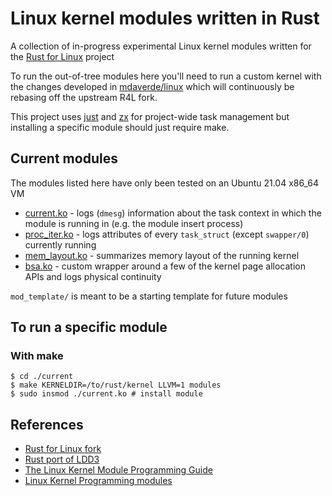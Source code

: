 # Linux kernel modules written in Rust

A collection of in-progress experimental Linux kernel modules written for the [Rust for Linux](https://github.com/Rust-for-Linux/linux) project

To run the out-of-tree modules here you'll need to run a custom kernel with the changes developed in [mdaverde/linux](https://github.com/mdaverde/linux) which will continuously be rebasing off the upstream R4L fork.

This project uses [just](https://github.com/casey/just) and [zx](https://github.com/google/zx) for project-wide task management but installing a specific module should just require make.

## Current modules

The modules listed here have only been tested on an Ubuntu 21.04 x86_64 VM

- [current.ko](./current/main.rs) - logs (`dmesg`) information about the task context in which the module is running in (e.g. the module insert process)
- [proc_iter.ko](./proc_iter/main.rs) - logs attributes of every `task_struct` (except `swapper/0`) currently running
- [mem_layout.ko](./mem_layout/main.rs) - summarizes memory layout of the running kernel
- [bsa.ko](./bsa/main.rs) - custom wrapper around a few of the kernel page allocation APIs and logs physical continuity

`mod_template/` is meant to be a starting template for future modules

## To run a specific module

### With make

```shell
$ cd ./current
$ make KERNELDIR=/to/rust/kernel LLVM=1 modules
$ sudo insmod ./current.ko # install module
```

## References

- [Rust for Linux fork](https://github.com/Rust-for-Linux/linux)
- [Rust port of LDD3](https://github.com/d0u9/Linux-Device-Driver-Rust)
- [The Linux Kernel Module Programming Guide](https://sysprog21.github.io/lkmpg/)
- [Linux Kernel Programming modules](https://github.com/PacktPublishing/Linux-Kernel-Programming)
